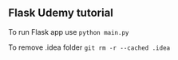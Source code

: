 ## Flask Udemy tutorial

To run Flask app use `python main.py`

To remove .idea folder `git rm -r --cached .idea`